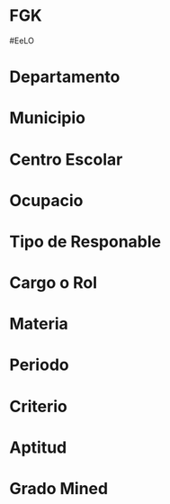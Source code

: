 # FGK
#EeLO

# Departamento
# Municipio
# Centro Escolar
# Ocupacio
# Tipo de Responable
# Cargo o Rol
# Materia
# Periodo
# Criterio
# Aptitud
# Grado Mined